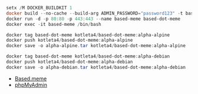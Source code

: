 ```powershell
setx /M DOCKER_BUILDKIT 1
docker build --no-cache --build-arg ADMIN_PASSWORD="password123" -t based-dot-meme .
docker run -d -p 80:80 -p 443:443 --name based-meme based-dot-meme
docker exec -it based-meme /bin/bash
```

```powershell
docker tag based-dot-meme kotleta4/based-dot-meme:alpha-alpine
docker push kotleta4/based-dot-meme:alpha-alpine
docker save -o alpha-alpine.tar kotleta4/based-dot-meme:alpha-alpine
```

```powershell
docker tag based-dot-meme kotleta4/based-dot-meme:alpha-debian
docker push kotleta4/based-dot-meme:alpha-debian
docker save -o alpha-debian.tar kotleta4/based-dot-meme:alpha-debian
```

- [Based.meme](http://localhost)
- [phpMyAdmin](http://localhost/phpmyadmin)
